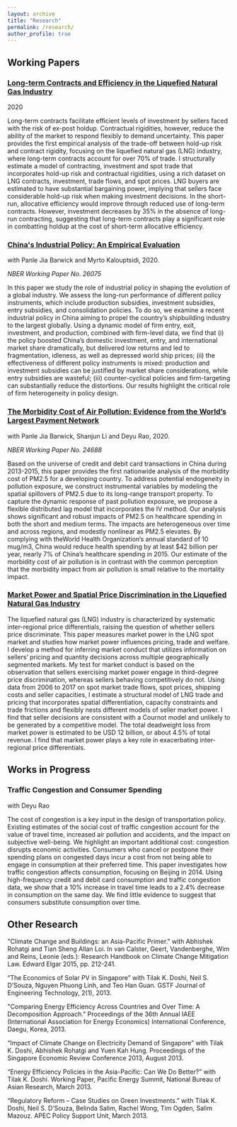 ```yaml
---
layout: archive
title: "Research"
permalink: /research/
author_profile: true
---
```




## Working Papers

### [Long-term Contracts and Efficiency in the Liquefied Natural Gas Industry](https://www.dropbox.com/s/xvfh0of1r5vg8ff/NahimZahur_LNG_Contracts_Draft_2019.pdf?dl=0 "Long-term Contracts and Efficiency in the Liquefied Natural Gas Industry")
2020

Long-term contracts facilitate efficient levels of investment by sellers faced with the risk of ex-post holdup. Contractual rigidities, however, reduce the ability of the market to respond flexibly to demand uncertainty. This paper provides the first empirical analysis of the trade-off between hold-up risk and contract rigidity, focusing on the liquefied natural gas (LNG) industry, where long-term contracts account for over 70% of trade. I structurally estimate a model of contracting, investment and spot trade that incorporates hold-up risk and contractual rigidities, using a rich dataset on LNG contracts, investment, trade flows, and spot prices. LNG buyers are estimated to have substantial bargaining power, implying that sellers face considerable hold-up risk when making investment decisions. In the short-run, allocative efficiency would improve through reduced use of long-term contracts. However, investment decreases by 35% in the absence of long-run contracting, suggesting that long-term contracts play a significant role in combatting holdup at the cost of short-term allocative efficiency.

### [China's Industrial Policy: An Empirical Evaluation](https://www.dropbox.com/s/1gf7qzvsxvd9jav/Yr20_20200824_ChinaShipyard.pdf?dl=0 "China's Industrial Policy: An Empirical Evaluation") 
with Panle Jia Barwick and Myrto Kalouptsidi, 2020.

*NBER Working Paper No. 26075*

In this paper we study the role of industrial policy in shaping the evolution of a global industry. We assess the long-run performance of different policy instruments, which include production subsidies, investment subsidies, entry subsidies, and consolidation policies. To do so, we examine a recent industrial policy in China aiming to propel the country’s shipbuilding industry to the largest globally. Using a dynamic model of firm entry, exit, investment, and production, combined with firm-level data, we find that (i) the policy boosted China’s domestic investment, entry, and international market share dramatically, but delivered low returns and led to fragmentation, idleness, as well as depressed world ship prices; (ii) the effectiveness of different policy instruments is mixed: production and investment subsidies can be justified by market share considerations, while entry subsidies are wasteful; (iii) counter-cyclical policies and firm-targeting can substantially reduce the distortions. Our results highlight the critical role of firm heterogeneity in policy design.


### [The Morbidity Cost of Air Pollution: Evidence from the World’s Largest Payment Network](Morbidity_Cost_PM2_5_20200614_SL "The Morbidity Cost of Air Pollution: Evidence from the World’s Largest Payment Network")
with Panle Jia Barwick, Shanjun Li and Deyu Rao, 2020.

*NBER Working Paper No. 24688*

Based on the universe of credit and debit card transactions in China during 2013-2015, this paper provides the first nationwide analysis of the morbidity cost of PM2.5 for a developing country. To address potential endogeneity in pollution exposure, we construct instrumental variables by modeling the spatial spillovers of PM2.5 due to its long-range transport property. To capture the dynamic response of past pollution exposure, we propose a flexible distributed lag model that incorporates the IV method. Our analysis shows significant and robust impacts of PM2.5 on healthcare spending in both the short and medium terms. The impacts are heterogeneous over time and across regions, and modestly nonlinear as PM2.5 elevates. By complying with theWorld Health Organization’s annual standard of 10 mug/m3, China would reduce health spending by at least $42 billion per year, nearly 7% of China’s healthcare spending in 2015. Our estimate of the morbidity cost of air pollution is in contrast with the common perception that the morbidity impact from air pollution is small relative to the mortality impact.


### [Market Power and Spatial Price Discrimination in the Liquefied Natural Gas Industry](https://www.dropbox.com/s/u181kafor0v1ywl/NahimZahur_LNG_MarketPower_Draft_NOV2019.pdf?dl=0 "Market Power and Spatial Price Discrimination in the Liquefied Natural Gas Industry")

The liquefied natural gas (LNG) industry is characterized by systematic inter-regional price differentials, raising the question of whether sellers price discriminate. This paper measures market power in the LNG spot market and studies how market power influences pricing, trade and welfare. I develop a method for inferring market conduct that utilizes information on sellers’ pricing and quantity decisions across multiple geographically segmented markets. My test for market conduct is based on the observation that sellers exercising market power engage in third-degree price discrimination, whereas sellers behaving competitively do not. Using data
from 2006 to 2017 on spot market trade flows, spot prices, shipping costs and seller capacities, I estimate a structural model of LNG trade and pricing that incorporates spatial differentiation, capacity constraints and trade frictions and flexibly nests different models of seller market power. I find that seller decisions are consistent with a Cournot model and unlikely to be generated by a competitive model. The total deadweight loss from market power is estimated to be USD 12 billion, or about 4.5% of total revenue. I find that market power plays a key role in exacerbating inter-regional price differentials.


## Works in Progress

### Traffic Congestion and Consumer Spending
with Deyu Rao

The cost of congestion is a key input in the design of transportation policy. Existing estimates of the social cost of traffic congestion account for the value of travel time, increased air pollution and accidents, and the impact on subjective well-being. We highlight an important additional cost: congestion disrupts economic activities. Consumers who cancel or postpone their spending plans on congested days incur a cost from not being able to engage in consumption at their preferred time. This paper investigates how traffic congestion affects consumption, focusing on Beijing in 2014. Using high-frequency credit and debit card consumption and traffic congestion data, we show that a 10% increase in travel time leads to a 2.4% decrease in consumption on the same day. We find little evidence to suggest that consumers substitute consumption over time.

## Other Research

"Climate Change and Buildings: an Asia-Pacific Primer."
with Abhishek Rohatgi and Tian Sheng Allan Loi. In van Calster, Geert, Vandenberghe, Wim and Reins, Leonie (eds.): Research Handbook on Climate Change Mitigation Law. Edward Elgar 2015, pp. 212-241.

“The Economics of Solar PV in Singapore” 
with Tilak K. Doshi, Neil S. D’Souza, Nguyen Phuong Linh, and Teo Han Guan. GSTF Journal of Engineering Technology, 2(1), 2013.

"Comparing Energy Efficiency Across Countries and Over Time: A Decomposition Approach." Proceedings of the 36th Annual IAEE (International Association for Energy Economics) International Conference, Daegu, Korea, 2013.

“Impact of Climate Change on Electricity Demand of Singapore” 
with Tilak K. Doshi, Abhishek Rohatgi and Yuen Kah Hung. Proceedings of the Singapore Economic Review Conference 2013, August 2013.

“Energy Efficiency Policies in the Asia-Pacific: Can We Do Better?” 
with Tilak K. Doshi. Working Paper, Pacific Energy Summit, National Bureau of Asian Research, March 2013.

“Regulatory Reform – Case Studies on Green Investments.” 
with Tilak K. Doshi, Neil S. D’Souza, Belinda Salim, Rachel Wong, Tim Ogden, Salim Mazouz. APEC Policy Support Unit, March 2013.

